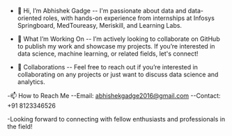 - 👋 Hi, I’m Abhishek Gadge
-- I'm passionate about data and data-oriented roles, with hands-on experience from internships at Infosys Springboard, MedToureasy, Meriskill, and Learning Labs.

- 🌱 What I’m Working On
-- I’m actively looking to collaborate on GitHub to publish my work and showcase my projects. If you’re interested in data science, machine learning, or related fields, let's connect!

- 💞️ Collaborations
-- Feel free to reach out if you’re interested in collaborating on any projects or just want to discuss data science and analytics.

 -📫 How to Reach Me
 --Email: abhishekgadge2016@gmail.com
 --Contact: +91 8123346526
 
-Looking forward to connecting with fellow enthusiasts and professionals in the field!



<!---
abhishekgadge0/abhishekgadge0 is a ✨ special ✨ repository because its `README.md` (this file) appears on your GitHub profile.
You can click the Preview link to take a look at your changes.
--->
